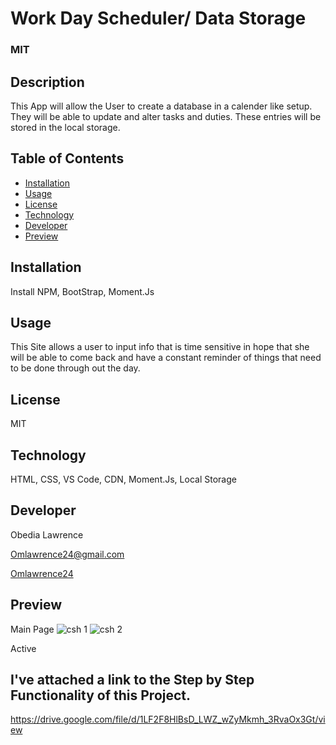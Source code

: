 

# Work Day Scheduler/ Data Storage
  
  ### MIT
  
  ## Description
  This App will allow the User to create a database in a calender like setup. They will be 
  able to update and alter tasks and duties. These entries will be stored in the local storage.
 
  ## Table of Contents
 * [Installation](#installation)
 * [Usage](#usage)
 * [License](#license)
 * [Technology](#technology)
 * [Developer](#Developer)
 * [Preview](#Preview)
 
  ## Installation
  Install NPM, BootStrap, Moment.Js

  ## Usage
  This Site allows a user to input info that is time sensitive in hope that she will be able to come back and 
  have a constant reminder of things that need to be done through out the day. 

  ## License
  MIT  

  ## Technology
  HTML, CSS, VS Code, CDN, Moment.Js, Local Storage 

  ## Developer
  Obedia Lawrence
  
  Omlawrence24@gmail.com
  
  [Omlawrence24](https://github.com/Omlawrence24) 
 
 ## Preview  
 
 Main Page
   ![csh 1](https://user-images.githubusercontent.com/73300219/114717392-fe7c8180-9d02-11eb-90ee-9c6cb13ed86f.PNG)
   ![csh 2](https://user-images.githubusercontent.com/73300219/114717645-3be10f00-9d03-11eb-88e8-f85e246bbb9a.PNG)


Active 

  ## I've attached a link to the Step by Step Functionality of this Project.
  https://drive.google.com/file/d/1LF2F8HlBsD_LWZ_wZyMkmh_3RvaOx3Gt/view
